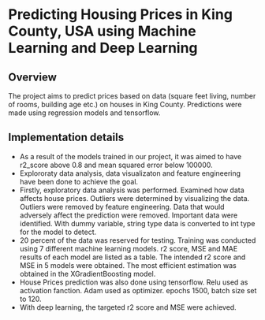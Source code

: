 # Predicting Housing Prices in King County, USA using Machine Learning and Deep Learning

## Overview
The project aims to predict prices based on data (square feet living, number of rooms, building age etc.) on houses in King County. Predictions were made using regression models and tensorflow. 

## Implementation details
* As a result of the models trained in our project, it was aimed to have r2_score above 0.8 and mean squared error below 100000. 
* Explororaty data analysis, data visualizaton and feature engineering have been done to achieve the goal.
* Firstly, exploratory data analysis was performed. Examined how data affects house prices. Outliers were determined by visualizing the data. Outliers were removed by feature engineering. Data that would adversely affect the prediction were removed. Important data were identified. With dummy variable, string type data is converted to int type for the model to detect.
* 20 percent of the data was reserved for testing. Training was conducted using 7 different machine learning models. r2 score, MSE and MAE results of each model are listed as a table. The intended r2 score and MSE in 5 models were obtained. The most efficient estimation was obtained in the XGradientBoosting model.
* House Prices prediction was also done using tensorflow. Relu used as activation fanction. Adam used as optimizer. epochs 1500, batch size set to 120.
* With deep learning, the targeted r2 score and MSE were achieved.
